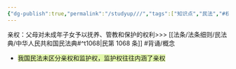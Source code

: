 ```yaml
---
{"dg-publish":true,"permalink":"/studyup///","tags":["知识点","民法","#权利","#民法权利"]}
---
```


亲权：父母对未成年子女予以抚养、管教和保护的权利>>> [[法条/法条细则/民法典/中华人民共和国民法典#^t1068\|民第 1068 条]] #背诵/概念 
- <span style="background:rgba(205, 244, 105, 0.55)">我国民法未区分亲权和监护权，监护权往往内涵了亲权</span>
